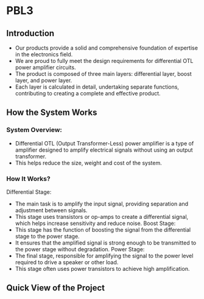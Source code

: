 # PBL3

## Introduction
- Our products provide a solid and comprehensive foundation of expertise in the electronics field.
- We are proud to fully meet the design requirements for differential OTL power amplifier circuits.
- The product is composed of three main layers: differential layer, boost layer, and power layer.
- Each layer is calculated in detail, undertaking separate functions, contributing to creating a complete and effective product.
## How the System Works
### System Overview:
- Differential OTL (Output Transformer-Less) power amplifier is a type of amplifier designed to amplify electrical signals without using an output transformer. 
- This helps reduce the size, weight and cost of the system.
### How It Works?
Differential Stage:
- The main task is to amplify the input signal, providing separation and adjustment between signals.
- This stage uses transistors or op-amps to create a differential signal, which helps increase sensitivity and reduce noise.
Boost Stage:
- This stage has the function of boosting the signal from the differential stage to the power stage.
- It ensures that the amplified signal is strong enough to be transmitted to the power stage without degradation.
Power Stage:
- The final stage, responsible for amplifying the signal to the power level required to drive a speaker or other load.
- This stage often uses power transistors to achieve high amplification.
## Quick View of the Project
